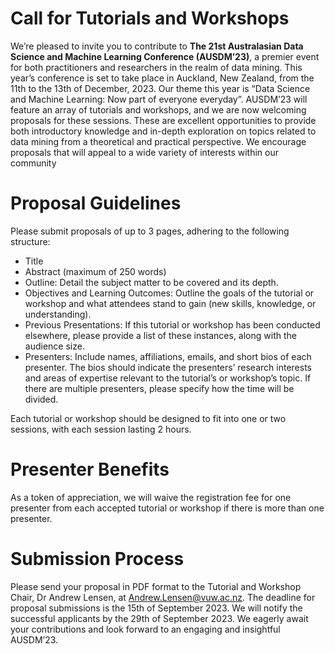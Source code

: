 # Call for Tutorials and Workshops

We’re pleased to invite you to contribute to **The 21st Australasian Data Science and Machine Learning Conference (AUSDM’23)**, a premier event for both practitioners and researchers in the realm of data mining. This year’s conference is set to take place in Auckland, New Zealand, from the 11th to the 13th of December, 2023. Our theme this year is “Data Science and Machine Learning: Now part of everyone everyday”​.
AUSDM’23 will feature an array of tutorials and workshops, and we are now welcoming proposals for these sessions. These are excellent opportunities to provide both introductory knowledge and in-depth exploration on topics related to data mining from a theoretical and practical perspective. We encourage proposals that will appeal to a wide variety of interests within our community

# Proposal Guidelines

Please submit proposals of up to 3 pages, adhering to the following structure:
- Title
- Abstract (maximum of 250 words)
- Outline: Detail the subject matter to be covered and its depth.
- Objectives and Learning Outcomes: Outline the goals of the tutorial or workshop and what attendees stand to gain (new skills, knowledge, or understanding).
- Previous Presentations: If this tutorial or workshop has been conducted elsewhere, please provide a list of these instances, along with the audience size.
- Presenters: Include names, affiliations, emails, and short bios of each presenter. The bios should indicate the presenters’ research interests and areas of expertise relevant to the tutorial’s or workshop’s topic. If there are multiple presenters, please specify how the time will be divided.

Each tutorial or workshop should be designed to fit into one or two sessions, with each session lasting 2 hours.
 

# Presenter Benefits

As a token of appreciation, we will waive the registration fee for one presenter from each accepted tutorial or workshop if there is more than one presenter.


# Submission Process

Please send your proposal in PDF format to the Tutorial and Workshop Chair, Dr Andrew Lensen, at Andrew.Lensen@vuw.ac.nz. The deadline for proposal submissions is the 15th of September 2023. We will notify the successful applicants by the 29th of September 2023. We eagerly await your contributions and look forward to an engaging and insightful AUSDM’23.